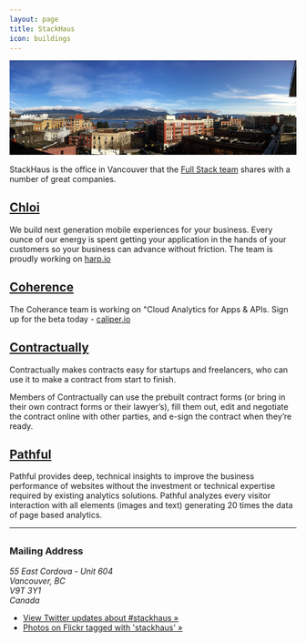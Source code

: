 ```yaml
---
layout: page
title: StackHaus
icon: buildings
---
```


![StackHaus Panorama - Photo by Boris Mann](/images/stackhaus-panorama800px.jpg)

StackHaus is the office in Vancouver that the [Full Stack team](/team/) shares with a number of great companies.

## [Chloi](http://chloi.io)

We build next generation mobile experiences for your business. Every ounce of our energy is spent getting your application in the hands of your customers so your business can advance without friction. The team is proudly working on [harp.io](http://harp.io)



## [Coherence](http://coherence.io)

The Coherance team is working on "Cloud Analytics for Apps &amp; APIs. Sign up for the beta today - [caliper.io](http://caliper.io)



## [Contractually](http://www.contractual.ly)

Contractually makes contracts easy for startups and freelancers, who can use it to make a contract from start to finish.

Members of Contractually can use the prebuilt contract forms (or bring in their own contract forms or their lawyer’s), fill them out, edit and negotiate the contract online with other parties, and e-sign the contract when they’re ready.



## [Pathful](http://pathful.com)

Pathful provides deep, technical insights to improve the business performance of websites without the investment or technical expertise required by existing analytics solutions. Pathful analyzes every visitor interaction with all elements (images and text) generating 20 times the data of page based analytics.



<hr style="margin-bottom: 30px"/>



### Mailing Address
<address>
55 East Cordova - Unit 604<br />
Vancouver, BC<br />
V9T 3Y1<br />
Canada<br />
</address>

* [View Twitter updates about #stackhaus »](https://twitter.com/search?q=%23stackhaus)
* [Photos on Flickr tagged with 'stackhaus' »](http://www.flickr.com/photos/tags/stackhaus/)

